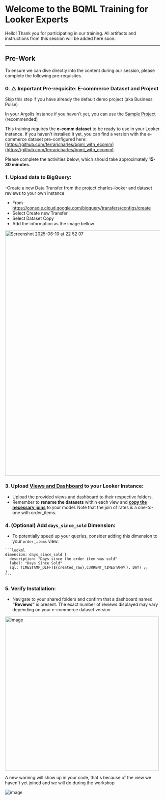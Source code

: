 # Welcome to the BQML Training for Looker Experts

Hello! Thank you for participating in our training. All artifacts and instructions from this session will be added here soon.

---

## Pre-Work

To ensure we can dive directly into the content during our session, please complete the following pre-requisites.



### 0. $\triangle$ Important Pre-requisite: E-commerce Dataset and Project

Skip this step if you have already the default demo project (aka Business Pulse)

In your Argolis Instance if you haven't yet, you can use the [Sample Project](https://cloud.google.com/looker/docs/looker-core-sample-project) (recommended)

This training requires the **e-comm dataset** to be ready to use in your Looker instance. If you haven't installed it yet, you can find a version with the e-commerce dataset pre-configured here: [https://github.com/ferraricharles/bqml_with_ecomm](https://github.com/ferraricharles/bqml_with_ecomm). 



Please complete the activities below, which should take approximately **15-30 minutes**.

### 1.  **Upload data to BigQuery**:
-Create a new Data Transfer from the project charles-looker and dataset reviews to your own instance

- From https://console.cloud.google.com/bigquery/transfers/configs/create 
- Select Create new Transfer
- Select Dataset Copy
- Add the information as the image bellow


<img width="796" alt="Screenshot 2025-06-10 at 22 52 07" src="https://github.com/user-attachments/assets/c5f4f547-2066-43cc-930e-78778e8c03c0" />


      
### 3.  **Upload [Views and Dashboard](https://github.com/ferraricharles/bqml/tree/main/lookml) to your Looker Instance**:
   * Upload the provided views and dashboard to their respective folders.
   * Remember to **rename the datasets** within each view and [**copy the necessary joins**](https://github.com/ferraricharles/bqml/blob/main/lookml/thejoins.model.lookml) to your model. Note that the join of rates is a one-to-one with order_items.

### 4.  **(Optional) Add `days_since_sold` Dimension**:
   * To potentially speed up your queries, consider adding this dimension to your `order_items` view:

    ```lookml
    dimension: days_since_sold {
      description: "Days since the order item was sold"
      label: "Days Since Sold"
      sql: TIMESTAMP_DIFF(${created_raw},CURRENT_TIMESTAMP(), DAY) ;;
    }
    ```

### 5.  **Verify Installation**:
   * Navigate to your shared folders and confirm that a dashboard named **"Reviews"** is present. The exact number of reviews displayed may vary depending on your e-commerce dataset version.

   <img width="500" alt="image" src="https://github.com/user-attachments/assets/1043b4c2-2fe8-4883-9ed4-a93c760f95d0" />


A new warning will show up in your code, that's because of the view we haven't yet joined and we will do during the workshop


![image](https://github.com/user-attachments/assets/e0a43851-c649-458b-bec6-6f8fb52cffd2)


